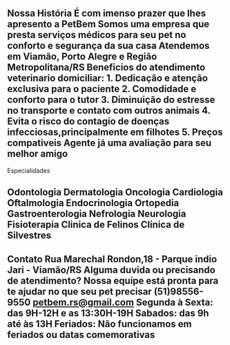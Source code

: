 
Nossa História
É com imenso prazer que lhes apresento a PetBem
Somos uma empresa que presta serviços médicos para seu pet no conforto e segurança da sua casa
Atendemos em Viamão, Porto Alegre e Região Metropolitana/RS
Beneficios do atendimento veterinario domiciliar:
    1. Dedicação e atenção exclusiva para o paciente
    2. Comodidade e conforto para o tutor
    3. Diminuição do estresse no transporte e contato com outros animais
    4. Evita o risco do contagio de doenças infecciosas,principalmente em filhotes
    5. Preços compativeis
Agente já uma avaliação para seu melhor amigo
---
Especialidades

Odontologia
Dermatologia
Oncologia
Cardiologia
Oftalmologia
Endocrinologia
Ortopedia
Gastroenterologia
Nefrologia
Neurologia
Fisioterapia
Clinica de Felinos
Clinica de Silvestres
---
Contato
Rua Marechal Rondon,18 - Parque indio Jari - Viamão/RS
Alguma duvida ou precisando de atendimento?
Nossa equipe está pronta para te ajudar no que seu pet precisar
(51)98556-9550
petbem.rs@gmail.com 
Segunda à Sexta: das 9H-12H e as 13:30H-19H
Sabados: das 9h até às 13H
Feriados: Não funcionamos em feriados ou datas comemorativas
---









